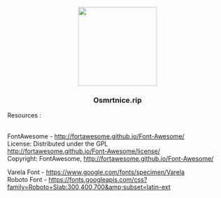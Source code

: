 <p align="center">
  <a href="https://osmrtnice.rip/">
    <img src="https://osmrtnice.rip/wp-content/themes/osmrtnice_li/img/apple.png" alt="" width=180 height=180>
  </a>

  <h3 align="center">Osmrtnice.rip</h3>

  <p align="left">Resources :<br><br>

FontAwesome - http://fortawesome.github.io/Font-Awesome/<br>
License: Distributed under the GPL <br>http://fortawesome.github.io/Font-Awesome/license/<br>
Copyright: FontAwesome, http://fortawesome.github.io/Font-Awesome/<br>

Varela Font - https://www.google.com/fonts/specimen/Varela<br>
Roboto Font - https://fonts.googleapis.com/css?family=Roboto+Slab:300,400,700&amp;subset=latin-ext</p>

